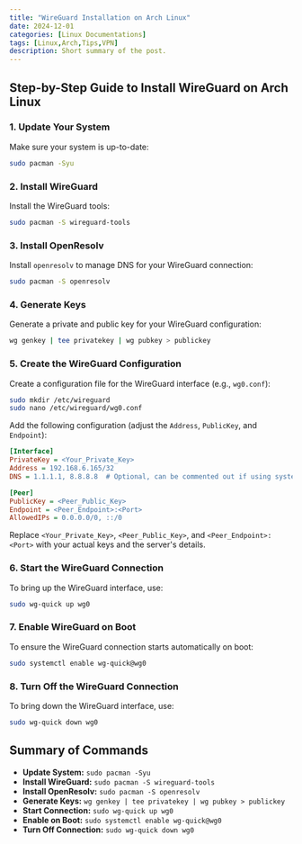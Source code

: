 ```yaml
---
title: "WireGuard Installation on Arch Linux"
date: 2024-12-01
categories: [Linux Documentations]
tags: [Linux,Arch,Tips,VPN]
description: Short summary of the post.
---
```



## Step-by-Step Guide to Install WireGuard on Arch Linux

### 1. Update Your System

Make sure your system is up-to-date:

```bash
sudo pacman -Syu
```

### 2. Install WireGuard

Install the WireGuard tools:

```bash
sudo pacman -S wireguard-tools
```

### 3. Install OpenResolv

Install `openresolv` to manage DNS for your WireGuard connection:

```bash
sudo pacman -S openresolv
```

### 4. Generate Keys

Generate a private and public key for your WireGuard configuration:

```bash
wg genkey | tee privatekey | wg pubkey > publickey
```

### 5. Create the WireGuard Configuration

Create a configuration file for the WireGuard interface (e.g., `wg0.conf`):

```bash
sudo mkdir /etc/wireguard
sudo nano /etc/wireguard/wg0.conf
```

Add the following configuration (adjust the `Address`, `PublicKey`, and `Endpoint`):

```ini
[Interface]
PrivateKey = <Your_Private_Key>
Address = 192.168.6.165/32
DNS = 1.1.1.1, 8.8.8.8  # Optional, can be commented out if using systemd-resolved

[Peer]
PublicKey = <Peer_Public_Key>
Endpoint = <Peer_Endpoint>:<Port>
AllowedIPs = 0.0.0.0/0, ::/0
```

Replace `<Your_Private_Key>`, `<Peer_Public_Key>`, and `<Peer_Endpoint>:<Port>` with your actual keys and the server's details.

### 6. Start the WireGuard Connection

To bring up the WireGuard interface, use:

```bash
sudo wg-quick up wg0
```

### 7. Enable WireGuard on Boot

To ensure the WireGuard connection starts automatically on boot:

```bash
sudo systemctl enable wg-quick@wg0
```

### 8. Turn Off the WireGuard Connection

To bring down the WireGuard interface, use:

```bash
sudo wg-quick down wg0
```

## Summary of Commands

- **Update System:** `sudo pacman -Syu`
- **Install WireGuard:** `sudo pacman -S wireguard-tools`
- **Install OpenResolv:** `sudo pacman -S openresolv`
- **Generate Keys:** `wg genkey | tee privatekey | wg pubkey > publickey`
- **Start Connection:** `sudo wg-quick up wg0`
- **Enable on Boot:** `sudo systemctl enable wg-quick@wg0`
- **Turn Off Connection:** `sudo wg-quick down wg0`
